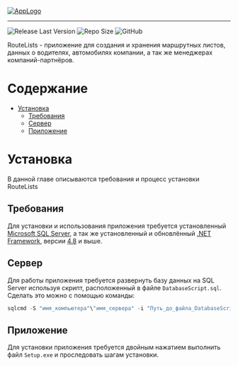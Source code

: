 [![AppLogo](../media/WideLogo.png)](https://github.com/ReZuCoS/RouteLists/releases/)

---

![Release Last Version](https://img.shields.io/github/v/release/rezucos/routelists?label=Latest%20Version&logo=github)
![Repo Size](https://img.shields.io/github/repo-size/rezucos/routelists?label=Repo%20Size&logo=Git)
![GitHub](https://img.shields.io/github/license/rezucos/routelists)

RouteLists - приложение для создания и хранения маршрутных листов, данных о водителях,
автомобилях компании, а так же менеджерах компаний-партнёров. 

# Содержание

- [Установка](#Установка)
    - [Требования](#Требования)
    - [Сервер](#Сервер)
    - [Приложение](#Приложение)

# Установка

В данной главе описываются требования и процесс установки RouteLists

## Требования

Для установки и использования приложения требуется установленный [Microsoft SQL Server](https://www.microsoft.com/en-us/sql-server/sql-server-downloads), 
а так же установленный и обновлённый [.NET Framework](https://dotnet.microsoft.com/en-us/download/dotnet-framework),
версии [4.8](https://dotnet.microsoft.com/en-us/download/dotnet-framework/net48) и выше.

## Сервер

Для работы приложения требуется развернуть базу данных на SQL Server используя скрипт,
расположенный в файле `DatabaseScript.sql`. Сделать это можно с помощью команды:

```powershell
sqlcmd -S "имя_компьютера"\"имя_сервера" -i "Путь_до_файла_DatabaseScript.sql"
```

## Приложение

Для установки приложения требуется двойным нажатием выполнить файл `Setup.exe`
и проследовать шагам установки.

